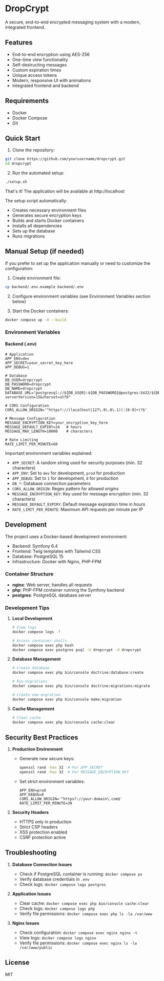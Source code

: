 # DropCrypt

A secure, end-to-end encrypted messaging system with a modern, integrated frontend.

## Features

- End-to-end encryption using AES-256
- One-time view functionality
- Self-destructing messages
- Custom expiration times
- Unique access tokens
- Modern, responsive UI with animations
- Integrated frontend and backend

## Requirements

- Docker
- Docker Compose
- Git

## Quick Start

1. Clone the repository:
```bash
git clone https://github.com/yourusername/dropcrypt.git
cd dropcrypt
```

2. Run the automated setup:
```bash
./setup.sh
```

That's it! The application will be available at http://localhost

The setup script automatically:
- Creates necessary environment files
- Generates secure encryption keys
- Builds and starts Docker containers
- Installs all dependencies
- Sets up the database
- Runs migrations

## Manual Setup (if needed)

If you prefer to set up the application manually or need to customize the configuration:

1. Create environment file:
```bash
cp backend/.env.example backend/.env
```

2. Configure environment variables (see Environment Variables section below)

3. Start the Docker containers:
```bash
docker compose up -d --build
```

### Environment Variables

#### Backend (.env)
```env
# Application
APP_ENV=dev
APP_SECRET=your_secret_key_here
APP_DEBUG=1

# Database
DB_USER=dropcrypt
DB_PASSWORD=dropcrypt
DB_NAME=dropcrypt
DATABASE_URL="postgresql://${DB_USER}:${DB_PASSWORD}@postgres:5432/${DB_NAME}?serverVersion=15&charset=utf8"

# CORS Configuration
CORS_ALLOW_ORIGIN='^https?://(localhost|127\.0\.0\.1)(:[0-9]+)?$'

# Message Configuration
MESSAGE_ENCRYPTION_KEY=your_encryption_key_here
MESSAGE_DEFAULT_EXPIRY=24   # hours
MESSAGE_MAX_LENGTH=10000    # characters

# Rate Limiting
RATE_LIMIT_PER_MINUTE=60
```

Important environment variables explained:
- `APP_SECRET`: A random string used for security purposes (min. 32 characters)
- `APP_ENV`: Set to `dev` for development, `prod` for production
- `APP_DEBUG`: Set to `1` for development, `0` for production
- `DB_*`: Database connection parameters
- `CORS_ALLOW_ORIGIN`: Regex pattern for allowed origins
- `MESSAGE_ENCRYPTION_KEY`: Key used for message encryption (min. 32 characters)
- `MESSAGE_DEFAULT_EXPIRY`: Default message expiration time in hours
- `RATE_LIMIT_PER_MINUTE`: Maximum API requests per minute per IP

## Development

The project uses a Docker-based development environment:

- Backend: Symfony 6.4
- Frontend: Twig templates with Tailwind CSS
- Database: PostgreSQL 15
- Infrastructure: Docker with Nginx, PHP-FPM

### Container Structure

- **nginx**: Web server, handles all requests
- **php**: PHP-FPM container running the Symfony backend
- **postgres**: PostgreSQL database server

### Development Tips

1. **Local Development**
   ```bash
   # View logs
   docker compose logs -f

   # Access container shells
   docker compose exec php bash
   docker compose exec postgres psql -U dropcrypt -d dropcrypt
   ```

2. **Database Management**
   ```bash
   # Create database
   docker compose exec php bin/console doctrine:database:create

   # Run migrations
   docker compose exec php bin/console doctrine:migrations:migrate

   # Create new migration
   docker compose exec php bin/console make:migration
   ```

3. **Cache Management**
   ```bash
   # Clear cache
   docker compose exec php bin/console cache:clear
   ```

## Security Best Practices

1. **Production Environment**
   - Generate new secure keys:
     ```bash
     openssl rand -hex 32  # For APP_SECRET
     openssl rand -hex 32  # For MESSAGE_ENCRYPTION_KEY
     ```
   - Set strict environment variables:
     ```env
     APP_ENV=prod
     APP_DEBUG=0
     CORS_ALLOW_ORIGIN='^https?://your-domain\.com$'
     RATE_LIMIT_PER_MINUTE=30
     ```

2. **Security Headers**
   - HTTPS only in production
   - Strict CSP headers
   - XSS protection enabled
   - CSRF protection active

## Troubleshooting

1. **Database Connection Issues**
   - Check if PostgreSQL container is running: `docker compose ps`
   - Verify database credentials in `.env`
   - Check logs: `docker compose logs postgres`

2. **Application Issues**
   - Clear cache: `docker compose exec php bin/console cache:clear`
   - Check logs: `docker compose logs php`
   - Verify file permissions: `docker compose exec php ls -la /var/www`

3. **Nginx Issues**
   - Check configuration: `docker compose exec nginx nginx -t`
   - View logs: `docker compose logs nginx`
   - Verify file permissions: `docker compose exec nginx ls -la /var/www/public`

## License

MIT 